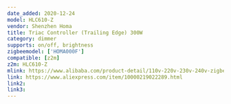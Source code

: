 ```yaml
---
date_added: 2020-12-24
model: HLC610-Z
vendor: Shenzhen Homa 
title: Triac Controller (Trailing Edge) 300W
category: dimmer
supports: on/off, brightness
zigbeemodel: ['HOMA000F']
compatible: [z2m]
z2m: HLC610-Z
mlink: https://www.alibaba.com/product-detail/110v-220v-230v-240v-zigbee-triac_60674470866.html
link: https://www.aliexpress.com/item/10000219022289.html
link2: 
link3: 
---
```

